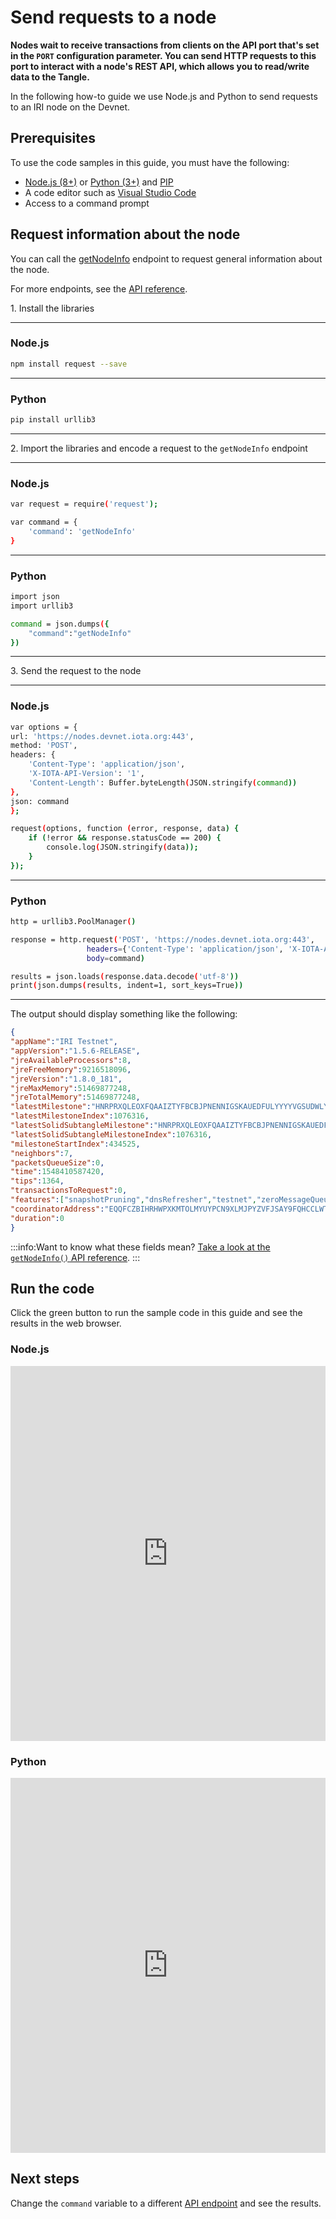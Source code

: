 # Send requests to a node

**Nodes wait to receive transactions from clients on the API port that's set in the `PORT` configuration parameter. You can send HTTP requests to this port to interact with a node's REST API, which allows you to read/write data to the Tangle.**

In the following how-to guide we use Node.js and Python to send requests to an IRI node on the Devnet.

## Prerequisites

To use the code samples in this guide, you must have the following:

* [Node.js (8+)](https://nodejs.org/en/) or [Python (3+)](https://www.python.org/downloads/) and [PIP](https://pip.pypa.io/en/stable/installing/)
* A code editor such as [Visual Studio Code](https://code.visualstudio.com/Download)
* Access to a command prompt


## Request information about the node

You can call the [getNodeInfo](../references/api-reference.md#getnodeinfo) endpoint to request general information about the node.

For more endpoints, see the [API reference](../references/api-reference.md).

1\. Install the libraries

--------------------
### Node.js

```bash
npm install request --save
```
---
### Python

```bash
pip install urllib3
```
--------------------

2\. Import the libraries and encode a request to the `getNodeInfo` endpoint

--------------------
### Node.js

```bash
var request = require('request');

var command = {
    'command': 'getNodeInfo'
}
```
---
### Python

```bash
import json
import urllib3

command = json.dumps({
    "command":"getNodeInfo"
})
```
--------------------

3\. Send the request to the node

--------------------
### Node.js

```bash
var options = {
url: 'https://nodes.devnet.iota.org:443',
method: 'POST',
headers: {
    'Content-Type': 'application/json',
    'X-IOTA-API-Version': '1',
    'Content-Length': Buffer.byteLength(JSON.stringify(command))
},
json: command
};

request(options, function (error, response, data) {
    if (!error && response.statusCode == 200) {
        console.log(JSON.stringify(data));
    }
});
```
---
### Python

```bash
http = urllib3.PoolManager()

response = http.request('POST', 'https://nodes.devnet.iota.org:443',
                 headers={'Content-Type': 'application/json', 'X-IOTA-API-Version': '1'},
                 body=command)

results = json.loads(response.data.decode('utf-8'))
print(json.dumps(results, indent=1, sort_keys=True))
```
--------------------

The output should display something like the following:
```json
{
"appName":"IRI Testnet",
"appVersion":"1.5.6-RELEASE",
"jreAvailableProcessors":8,
"jreFreeMemory":9216518096,
"jreVersion":"1.8.0_181",
"jreMaxMemory":51469877248,
"jreTotalMemory":51469877248,
"latestMilestone":"HNRPRXQLEOXFQAAIZTYFBCBJPNENNIGSKAUEDFULYYYYVGSUDWLYZVNZTPTFV9OCP9DAMNVJ9JYMOA999",
"latestMilestoneIndex":1076316,
"latestSolidSubtangleMilestone":"HNRPRXQLEOXFQAAIZTYFBCBJPNENNIGSKAUEDFULYYYYVGSUDWLYZVNZTPTFV9OCP9DAMNVJ9JYMOA999",
"latestSolidSubtangleMilestoneIndex":1076316,
"milestoneStartIndex":434525,
"neighbors":7,
"packetsQueueSize":0,
"time":1548410587420,
"tips":1364,
"transactionsToRequest":0,
"features":["snapshotPruning","dnsRefresher","testnet","zeroMessageQueue","tipSolidification","RemotePOW"],
"coordinatorAddress":"EQQFCZBIHRHWPXKMTOLMYUYPCN9XLMJPYZVFJSAY9FQHCCLWTOLLUGKKMXYFDBOOYFBLBI9WUEILGECYM",
"duration":0
}
```

:::info:Want to know what these fields mean?
[Take a look at the `getNodeInfo()` API reference](root://node-software/0.1/iri/references/api-reference.md#getnodeinfo).
:::

## Run the code

Click the green button to run the sample code in this guide and see the results in the web browser.

### Node.js

<iframe height="600px" width="100%" src="https://repl.it/@jake91/Interact-with-a-node-Nodejs?lite=true" scrolling="no" frameborder="no" allowtransparency="true" allowfullscreen="true" sandbox="allow-forms allow-pointer-lock allow-popups allow-same-origin allow-scripts allow-modals"></iframe>

### Python

<iframe height="600px" width="100%" src="https://repl.it/@jake91/Interact-with-a-node?lite=true" scrolling="no" frameborder="no" allowtransparency="true" allowfullscreen="true" sandbox="allow-forms allow-pointer-lock allow-popups allow-same-origin allow-scripts allow-modals"></iframe>

## Next steps

Change the `command` variable to a different [API endpoint](../references/api-reference.md) and see the results.




